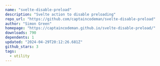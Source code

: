 ```yaml
---
name: "svelte-disable-preload"
description: "Svelte action to disable preloading"
repo_url: "https://github.com/captaincodeman/svelte-disable-preload"
author: "Simon Green"
homepage: "https://captaincodeman.github.io/svelte-disable-preload/"
downloads: 790
dependents: 1
updated: "2024-04-29T20:12:26.681Z"
github_stars: 3
tags: 
  - utility
---
```

